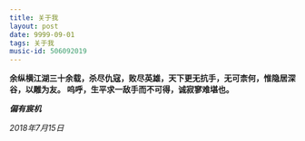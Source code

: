 ```yaml
---
title: 关于我
layout: post
date: 9999-09-01
tags: 关于我
music-id: 506092019
---
```

 **余纵横江湖三十余载，杀尽仇寇，败尽英雄，天下更无抗手，无可柰何，惟隐居深谷，以雕为友。
呜呼，生平求一敌手而不可得，诚寂寥难堪也。**


***偏有宸机***

*2018年7月15日*


